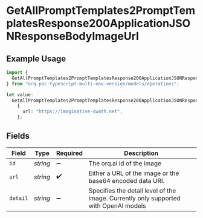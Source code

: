 # GetAllPromptTemplates2PromptTemplatesResponse200ApplicationJSONResponseBodyImageUrl

## Example Usage

```typescript
import {
  GetAllPromptTemplates2PromptTemplatesResponse200ApplicationJSONResponseBodyImageUrl,
} from "orq-poc-typescript-multi-env-version/models/operations";

let value:
  GetAllPromptTemplates2PromptTemplatesResponse200ApplicationJSONResponseBodyImageUrl =
    {
      url: "https://imaginative-swath.net",
    };
```

## Fields

| Field                                                                                | Type                                                                                 | Required                                                                             | Description                                                                          |
| ------------------------------------------------------------------------------------ | ------------------------------------------------------------------------------------ | ------------------------------------------------------------------------------------ | ------------------------------------------------------------------------------------ |
| `id`                                                                                 | *string*                                                                             | :heavy_minus_sign:                                                                   | The orq.ai id of the image                                                           |
| `url`                                                                                | *string*                                                                             | :heavy_check_mark:                                                                   | Either a URL of the image or the base64 encoded data URI.                            |
| `detail`                                                                             | *string*                                                                             | :heavy_minus_sign:                                                                   | Specifies the detail level of the image. Currently only supported with OpenAI models |